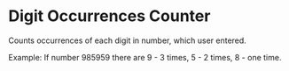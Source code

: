 # Digit Occurrences Counter
 
Counts occurrences of each digit in number, which user entered.

Example: If number 985959 there are 9 - 3 times, 5 - 2 times, 8 - one time.